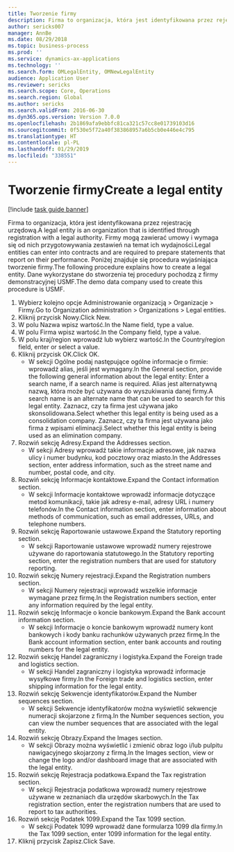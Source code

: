 ```yaml
---
title: Tworzenie firmy
description: Firma to organizacja, która jest identyfikowana przez rejestrację urzędową.
author: sericks007
manager: AnnBe
ms.date: 08/29/2018
ms.topic: business-process
ms.prod: ''
ms.service: dynamics-ax-applications
ms.technology: ''
ms.search.form: OMLegalEntity, OMNewLegalEntity
audience: Application User
ms.reviewer: sericks
ms.search.scope: Core, Operations
ms.search.region: Global
ms.author: sericks
ms.search.validFrom: 2016-06-30
ms.dyn365.ops.version: Version 7.0.0
ms.openlocfilehash: 2b1869afa9ebbfc81ca321c57cc8e01739103d16
ms.sourcegitcommit: 0f530e5f72a40f383868957a6b5cb0e446e4c795
ms.translationtype: HT
ms.contentlocale: pl-PL
ms.lasthandoff: 01/29/2019
ms.locfileid: "338551"
---
```

# <a name="create-a-legal-entity"></a><span data-ttu-id="7f170-103">Tworzenie firmy</span><span class="sxs-lookup"><span data-stu-id="7f170-103">Create a legal entity</span></span>

[!include [task guide banner](../../includes/task-guide-banner.md)]

<span data-ttu-id="7f170-104">Firma to organizacja, która jest identyfikowana przez rejestrację urzędową.</span><span class="sxs-lookup"><span data-stu-id="7f170-104">A legal entity is an organization that is identified through registration with a legal authority.</span></span> <span data-ttu-id="7f170-105">Firmy mogą zawierać umowy i wymaga się od nich przygotowywania zestawień na temat ich wydajności.</span><span class="sxs-lookup"><span data-stu-id="7f170-105">Legal entities can enter into contracts and are required to prepare statements that report on their performance.</span></span> <span data-ttu-id="7f170-106">Poniżej znajduje się procedura wyjaśniająca tworzenie firmy.</span><span class="sxs-lookup"><span data-stu-id="7f170-106">The following procedure explains how to create a legal entity.</span></span> <span data-ttu-id="7f170-107">Dane wykorzystane do stworzenia tej procedury pochodzą z firmy demonstracyjnej USMF.</span><span class="sxs-lookup"><span data-stu-id="7f170-107">The demo data company used to create this procedure is USMF.</span></span>

1. <span data-ttu-id="7f170-108">Wybierz kolejno opcje Administrowanie organizacją > Organizacje > Firmy.</span><span class="sxs-lookup"><span data-stu-id="7f170-108">Go to Organization administration > Organizations > Legal entities.</span></span>
2. <span data-ttu-id="7f170-109">Kliknij przycisk Nowy.</span><span class="sxs-lookup"><span data-stu-id="7f170-109">Click New.</span></span>
3. <span data-ttu-id="7f170-110">W polu Nazwa wpisz wartość.</span><span class="sxs-lookup"><span data-stu-id="7f170-110">In the Name field, type a value.</span></span>
4. <span data-ttu-id="7f170-111">W polu Firma wpisz wartość.</span><span class="sxs-lookup"><span data-stu-id="7f170-111">In the Company field, type a value.</span></span>
5. <span data-ttu-id="7f170-112">W polu kraj/region wprowadź lub wybierz wartość.</span><span class="sxs-lookup"><span data-stu-id="7f170-112">In the Country/region field, enter or select a value.</span></span>
6. <span data-ttu-id="7f170-113">Kliknij przycisk OK.</span><span class="sxs-lookup"><span data-stu-id="7f170-113">Click OK.</span></span>
    * <span data-ttu-id="7f170-114">W sekcji Ogólne podaj następujące ogólne informacje o firmie: wprowadź alias, jeśli jest wymagany.</span><span class="sxs-lookup"><span data-stu-id="7f170-114">In the General section, provide the following general information about the legal entity: Enter a search name, if a search name is required.</span></span> <span data-ttu-id="7f170-115">Alias jest alternatywną nazwą, która może być używana do wyszukiwania danej firmy.</span><span class="sxs-lookup"><span data-stu-id="7f170-115">A search name is an alternate name that can be used to search for this legal entity.</span></span> <span data-ttu-id="7f170-116">Zaznacz, czy ta firma jest używana jako skonsolidowana.</span><span class="sxs-lookup"><span data-stu-id="7f170-116">Select whether this legal entity is being used as a consolidation company.</span></span> <span data-ttu-id="7f170-117">Zaznacz, czy ta firma jest używana jako firma z wpisami eliminacji.</span><span class="sxs-lookup"><span data-stu-id="7f170-117">Select whether this legal entity is being used as an elimination company.</span></span>  
7. <span data-ttu-id="7f170-118">Rozwiń sekcję Adresy.</span><span class="sxs-lookup"><span data-stu-id="7f170-118">Expand the Addresses section.</span></span>
    * <span data-ttu-id="7f170-119">W sekcji Adresy wprowadź takie informacje adresowe, jak nazwa ulicy i numer budynku, kod pocztowy oraz miasto.</span><span class="sxs-lookup"><span data-stu-id="7f170-119">In the Addresses section, enter address information, such as the street name and number, postal code, and city.</span></span>  
8. <span data-ttu-id="7f170-120">Rozwiń sekcję Informacje kontaktowe.</span><span class="sxs-lookup"><span data-stu-id="7f170-120">Expand the Contact information section.</span></span>
    * <span data-ttu-id="7f170-121">W sekcji Informacje kontaktowe wprowadź informacje dotyczące metod komunikacji, takie jak adresy e-mail, adresy URL i numery telefonów.</span><span class="sxs-lookup"><span data-stu-id="7f170-121">In the Contact information section, enter information about methods of communication, such as email addresses, URLs, and telephone numbers.</span></span>  
9. <span data-ttu-id="7f170-122">Rozwiń sekcję Raportowanie ustawowe.</span><span class="sxs-lookup"><span data-stu-id="7f170-122">Expand the Statutory reporting section.</span></span>
    * <span data-ttu-id="7f170-123">W sekcji Raportowanie ustawowe wprowadź numery rejestrowe używane do raportowania statutowego.</span><span class="sxs-lookup"><span data-stu-id="7f170-123">In the Statutory reporting section, enter the registration numbers that are used for statutory reporting.</span></span>  
10. <span data-ttu-id="7f170-124">Rozwiń sekcję Numery rejestracji.</span><span class="sxs-lookup"><span data-stu-id="7f170-124">Expand the Registration numbers section.</span></span>
    * <span data-ttu-id="7f170-125">W sekcji Numery rejestracji wprowadź wszelkie informacje wymagane przez firmę.</span><span class="sxs-lookup"><span data-stu-id="7f170-125">In the Registration numbers section, enter any information required by the legal entity.</span></span>  
11. <span data-ttu-id="7f170-126">Rozwiń sekcję Informacje o koncie bankowym.</span><span class="sxs-lookup"><span data-stu-id="7f170-126">Expand the Bank account information section.</span></span>
    * <span data-ttu-id="7f170-127">W sekcji Informacje o koncie bankowym wprowadź numery kont bankowych i kody banku rachunków używanych przez firmę.</span><span class="sxs-lookup"><span data-stu-id="7f170-127">In the Bank account information section, enter bank accounts and routing numbers for the legal entity.</span></span>  
12. <span data-ttu-id="7f170-128">Rozwiń sekcję Handel zagraniczny i logistyka.</span><span class="sxs-lookup"><span data-stu-id="7f170-128">Expand the Foreign trade and logistics section.</span></span>
    * <span data-ttu-id="7f170-129">W sekcji Handel zagraniczny i logistyka wprowadź informacje wysyłkowe firmy.</span><span class="sxs-lookup"><span data-stu-id="7f170-129">In the Foreign trade and logistics section, enter shipping information for the legal entity.</span></span>  
13. <span data-ttu-id="7f170-130">Rozwiń sekcję Sekwencje identyfikatorów.</span><span class="sxs-lookup"><span data-stu-id="7f170-130">Expand the Number sequences section.</span></span>
    * <span data-ttu-id="7f170-131">W sekcji Sekwencje identyfikatorów można wyświetlić sekwencje numeracji skojarzone z firmą.</span><span class="sxs-lookup"><span data-stu-id="7f170-131">In the Number sequences section, you can view the number sequences that are associated with the legal entity.</span></span>  
14. <span data-ttu-id="7f170-132">Rozwiń sekcję Obrazy.</span><span class="sxs-lookup"><span data-stu-id="7f170-132">Expand the Images section.</span></span>
    * <span data-ttu-id="7f170-133">W sekcji Obrazy można wyświetlić i zmienić obraz logo i/lub pulpitu nawigacyjnego skojarzony z firmą.</span><span class="sxs-lookup"><span data-stu-id="7f170-133">In the Images section, view or change the logo and/or dashboard image that are associated with the legal entity.</span></span>  
15. <span data-ttu-id="7f170-134">Rozwiń sekcję Rejestracja podatkowa.</span><span class="sxs-lookup"><span data-stu-id="7f170-134">Expand the Tax registration section.</span></span>
    * <span data-ttu-id="7f170-135">W sekcji Rejestracja podatkowa wprowadź numery rejestrowe używane w zeznaniach dla urzędów skarbowych.</span><span class="sxs-lookup"><span data-stu-id="7f170-135">In the Tax registration section, enter the registration numbers that are used to report to tax authorities.</span></span>  
16. <span data-ttu-id="7f170-136">Rozwiń sekcję Podatek 1099.</span><span class="sxs-lookup"><span data-stu-id="7f170-136">Expand the Tax 1099 section.</span></span>
    * <span data-ttu-id="7f170-137">W sekcji Podatek 1099 wprowadź dane formularza 1099 dla firmy.</span><span class="sxs-lookup"><span data-stu-id="7f170-137">In the Tax 1099 section, enter 1099 information for the legal entity.</span></span>  
17. <span data-ttu-id="7f170-138">Kliknij przycisk Zapisz.</span><span class="sxs-lookup"><span data-stu-id="7f170-138">Click Save.</span></span>

